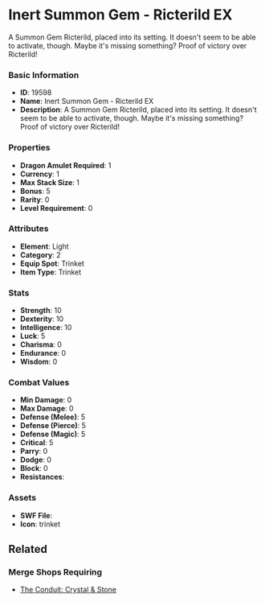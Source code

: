 # Inert Summon Gem - Ricterild EX

A Summon Gem Ricterild, placed into its setting. It doesn't seem to be able to activate, though. Maybe it's missing something? Proof of victory over Ricterild!

### Basic Information

- **ID**: 19598
- **Name**: Inert Summon Gem - Ricterild EX
- **Description**: A Summon Gem Ricterild, placed into its setting. It doesn&#039;t seem to be able to activate, though. Maybe it&#039;s missing something? Proof of victory over Ricterild!

### Properties

- **Dragon Amulet Required**: 1
- **Currency**: 1
- **Max Stack Size**: 1
- **Bonus**: 5
- **Rarity**: 0
- **Level Requirement**: 0

### Attributes

- **Element**: Light
- **Category**: 2
- **Equip Spot**: Trinket
- **Item Type**: Trinket

### Stats

- **Strength**: 10
- **Dexterity**: 10
- **Intelligence**: 10
- **Luck**: 5
- **Charisma**: 0
- **Endurance**: 0
- **Wisdom**: 0

### Combat Values

- **Min Damage**: 0
- **Max Damage**: 0
- **Defense (Melee)**: 5
- **Defense (Pierce)**: 5
- **Defense (Magic)**: 5
- **Critical**: 5
- **Parry**: 0
- **Dodge**: 0
- **Block**: 0
- **Resistances**: 

### Assets

- **SWF File**: 
- **Icon**: trinket

## Related

### Merge Shops Requiring

- [The Conduit: Crystal & Stone](../merge-shops/320-the-conduit-crystal-stone.md)

